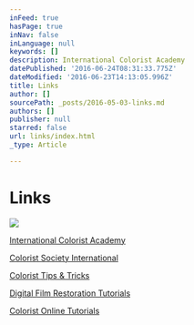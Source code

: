 ```yaml
---
inFeed: true
hasPage: true
inNav: false
inLanguage: null
keywords: []
description: International Colorist Academy
datePublished: '2016-06-24T08:31:33.775Z'
dateModified: '2016-06-23T14:13:05.996Z'
title: Links
author: []
sourcePath: _posts/2016-05-03-links.md
authors: []
publisher: null
starred: false
url: links/index.html
_type: Article

---
```

# Links
![](https://the-grid-user-content.s3-us-west-2.amazonaws.com/7943f4d5-4ed5-4b2b-8f64-94d731f7cac8.jpg)

[International Colorist Academy][0]

[Colorist Society International][1]

[Colorist Tips & Tricks][2]

[Digital Film Restoration Tutorials][3]

[Colorist Online Tutorials][4]

[0]: http://icolorist.com/
[1]: http://coloristsociety.com/
[2]: http://colorist-tutorials.com/
[3]: http://digitalfilmrestorationtraining.com/
[4]: http://colorist-training.com/